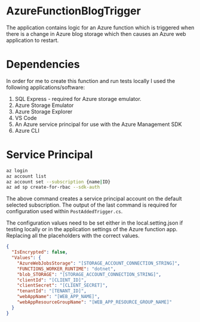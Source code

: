 ﻿# AzureFunctionBlogTrigger

The application contains logic for an Azure function which is triggered when there is a change in Azure blog storage which then causes an Azure web application to restart.

# Dependencies

In order for me to create this function and run tests locally I used the following applications/software:
1. SQL Express - required for Azure storage emulator.
2. Azure Storage Emulator
3. Azure Storage Explorer
4. VS Code
5. An Azure service principal for use with the Azure Management SDK
6. Azure CLI

# Service Principal
```bash
az login
az account list
az account set --subscription {name|ID}
az ad sp create-for-rbac --sdk-auth
```
The above command creates a service principal account on the default selected subscription.
The output of the last command is required for configuration used within `PostAddedTrigger.cs`. 

The configuration values need to be set either in the local.setting.json if testing locally or in the application settings of the Azure function app. Replacing all the placeholders with the correct values.
```json
{
  "IsEncrypted": false,
  "Values": {
    "AzureWebJobsStorage": "[STORAGE_ACCOUNT_CONNECTION_STRING]",
    "FUNCTIONS_WORKER_RUNTIME": "dotnet",
    "blob_STORAGE": "[STORAGE_ACCOUNT_CONNECTION_STRING]",
    "clientId": "[CLIENT_ID]",
    "clientSecret": "[CLIENT_SECRET]",
    "tenantId": "[TENANT_ID]",
    "webAppName": "[WEB_APP_NAME]",
    "webAppResourceGroupName": "[WEB_APP_RESOURCE_GROUP_NAME]"
  }
}
```
